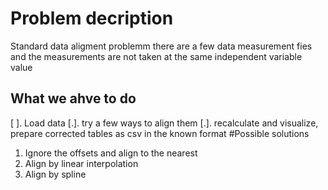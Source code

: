 # Problem decription
Standard data aligment problemm there are a few data measurement fies and the measurements are not taken at the same independent variable value 
## What we ahve to do
[ ]. Load data
[.]. try a few ways to align them
[.]. recalculate and visualize, prepare corrected tables as csv in the known format
#Possible solutions
1. Ignore the offsets and align to the nearest
2. Align by linear interpolation
3. Align by spline
